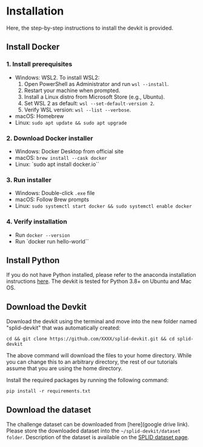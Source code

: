 # Installation
Here, the step-by-step instructions to install the devkit is provided.

## Install Docker

### 1. Install prerequisites

- Windows: WSL2. To install WSL2:
    1. Open PowerShell as Administrator and run `wsl --install`.
    2. Restart your machine when prompted.
    3. Install a Linux distro from Microsoft Store (e.g., Ubuntu).
    4. Set WSL 2 as default: `wsl --set-default-version 2`.
    5. Verify WSL version: `wsl --list --verbose`.
- macOS: Homebrew
- Linux: `sudo apt update && sudo apt upgrade`

### 2. Download Docker installer
- Windows: Docker Desktop from official site
- macOS: `brew install --cask docker`
- Linux: `sudo apt install docker.io``

### 3. Run installer
- Windows: Double-click `.exe` file
- macOS: Follow Brew prompts
- Linux: `sudo systemctl start docker && sudo systemctl enable docker`

### 4. Verify installation
- Run `docker --version`
- Run `docker run hello-world``


## Install Python
If you do not have Python installed, please refer to the anaconda installation instructions [here](https://docs.anaconda.com/free/anaconda/install/index.html). The devkit is tested for Python 3.8+ on Ubuntu and Mac OS.

## Download the Devkit
Download the devkit using the terminal and move into the new folder named "splid-devkit" that was automatically created:
```
cd && git clone https://github.com/XXXX/splid-devkit.git && cd splid-devkit
```
The above command will download the files to your home directory. While you can change this to an arbitrary directory, the rest of our tutorials assume that you are using the home directory.

Install the required packages by running the following command:
```
pip install -r requirements.txt
```

## Download the dataset
The challenge dataset can be downloaded from [here](google drive link). Please store the downloaded dataset into the `~/splid-devkit/dataset folder`. Description of the dataset is available on the [SPLID dataset page](https://splid-devkit.readthedocs.io/en/latest/dataset.html).

